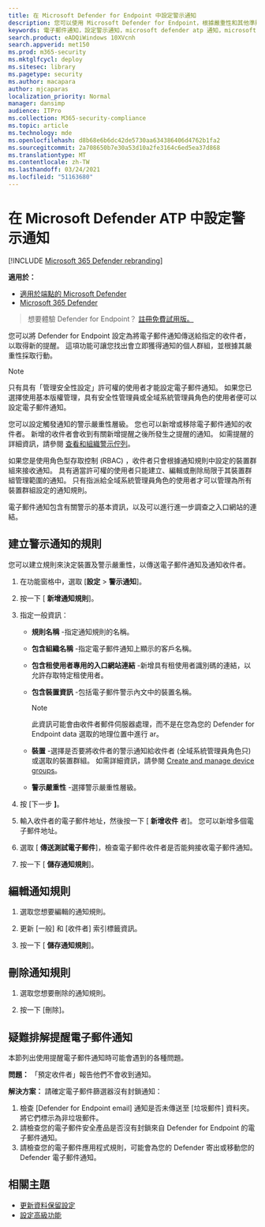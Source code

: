 ```yaml
---
title: 在 Microsoft Defender for Endpoint 中設定警示通知
description: 您可以使用 Microsoft Defender for Endpoint，根據嚴重性和其他準則，設定安全性警示的電子郵件通知設定。
keywords: 電子郵件通知，設定警示通知，microsoft defender atp 通知，microsoft defender atp 警示，windows 10 企業版，windows 10 教育版
search.product: eADQiWindows 10XVcnh
search.appverid: met150
ms.prod: m365-security
ms.mktglfcycl: deploy
ms.sitesec: library
ms.pagetype: security
ms.author: macapara
author: mjcaparas
localization_priority: Normal
manager: dansimp
audience: ITPro
ms.collection: M365-security-compliance
ms.topic: article
ms.technology: mde
ms.openlocfilehash: d8b68e6b6dc42de5730aa634386406d4762b1fa2
ms.sourcegitcommit: 2a708650b7e30a53d10a2fe3164c6ed5ea37d868
ms.translationtype: MT
ms.contentlocale: zh-TW
ms.lasthandoff: 03/24/2021
ms.locfileid: "51163680"
---
```

# <a name="configure-alert-notifications-in-microsoft-defender-atp"></a>在 Microsoft Defender ATP 中設定警示通知

[!INCLUDE [Microsoft 365 Defender rebranding](../../includes/microsoft-defender.md)]

**適用於：**
- [適用於端點的 Microsoft Defender](https://go.microsoft.com/fwlink/p/?linkid=2154037)
- [Microsoft 365 Defender](https://go.microsoft.com/fwlink/?linkid=2118804)

>想要體驗 Defender for Endpoint？ [註冊免費試用版。](https://www.microsoft.com/microsoft-365/windows/microsoft-defender-atp?ocid=docs-wdatp-emailconfig-abovefoldlink)

您可以將 Defender for Endpoint 設定為將電子郵件通知傳送給指定的收件者，以取得新的提醒。 這項功能可讓您找出會立即獲得通知的個人群組，並根據其嚴重性採取行動。

> [!NOTE]
> 只有具有「管理安全性設定」許可權的使用者才能設定電子郵件通知。 如果您已選擇使用基本版權管理，具有安全性管理員或全域系統管理員角色的使用者便可以設定電子郵件通知。

您可以設定觸發通知的警示嚴重性層級。 您也可以新增或移除電子郵件通知的收件者。 新增的收件者會收到有關新增提醒之後所發生之提醒的通知。 如需提醒的詳細資訊，請參閱 [查看和組織警示佇列](alerts-queue.md)。

如果您是使用角色型存取控制 (RBAC) ，收件者只會根據通知規則中設定的裝置群組來接收通知。
具有適當許可權的使用者只能建立、編輯或刪除局限于其裝置群組管理範圍的通知。
只有指派給全域系統管理員角色的使用者才可以管理為所有裝置群組設定的通知規則。

電子郵件通知包含有關警示的基本資訊，以及可以進行進一步調查之入口網站的連結。


## <a name="create-rules-for-alert-notifications"></a>建立警示通知的規則
您可以建立規則來決定裝置及警示嚴重性，以傳送電子郵件通知及通知收件者。


1. 在功能窗格中，選取 [**設定**  >  **警示通知**]。

2. 按一下 [ **新增通知規則**]。

3. 指定一般資訊：
    - **規則名稱** -指定通知規則的名稱。
    - **包含組織名稱** -指定電子郵件通知上顯示的客戶名稱。
    - **包含租使用者專用的入口網站連結** -新增具有租使用者識別碼的連結，以允許存取特定租使用者。
    - **包含裝置資訊** -包括電子郵件警示內文中的裝置名稱。
    
        >[!NOTE]
        > 此資訊可能會由收件者郵件伺服器處理，而不是在您為您的 Defender for Endpoint data 選取的地理位置中進行 ar。

    - **裝置** -選擇是否要將收件者的警示通知給收件者 (全域系統管理員角色只) 或選取的裝置群組。 如需詳細資訊，請參閱 [Create and manage device groups](machine-groups.md)。
    - **警示嚴重性** -選擇警示嚴重性層級。

4. 按 [下一步 **]**。
    
5. 輸入收件者的電子郵件地址，然後按一下 [ **新增收件** 者]。 您可以新增多個電子郵件地址。

6. 選取 [ **傳送測試電子郵件**]，檢查電子郵件收件者是否能夠接收電子郵件通知。

7. 按一下 [ **儲存通知規則**]。

## <a name="edit-a-notification-rule"></a>編輯通知規則
1. 選取您想要編輯的通知規則。

2. 更新 [一般] 和 [收件者] 索引標籤資訊。

3. 按一下 [ **儲存通知規則**]。


## <a name="delete-notification-rule"></a>刪除通知規則

1. 選取您想要刪除的通知規則。

2. 按一下 [刪除]。


## <a name="troubleshoot-email-notifications-for-alerts"></a>疑難排解提醒電子郵件通知
本節列出使用提醒電子郵件通知時可能會遇到的各種問題。

**問題：** 「預定收件者」報告他們不會收到通知。

**解決方案：** 請確定電子郵件篩選器沒有封鎖通知：

1. 檢查 [Defender for Endpoint email] 通知是否未傳送至 [垃圾郵件] 資料夾。 將它們標示為非垃圾郵件。
2. 請檢查您的電子郵件安全產品是否沒有封鎖來自 Defender for Endpoint 的電子郵件通知。
3. 請檢查您的電子郵件應用程式規則，可能會為您的 Defender 寄出或移動您的 Defender 電子郵件通知。

## <a name="related-topics"></a>相關主題
- [更新資料保留設定](data-retention-settings.md)
- [設定高級功能](advanced-features.md)
